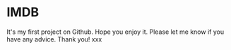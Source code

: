 # IMDB
It's my first project on Github. Hope you enjoy it. Please let me know if you have any advice. Thank you! xxx
